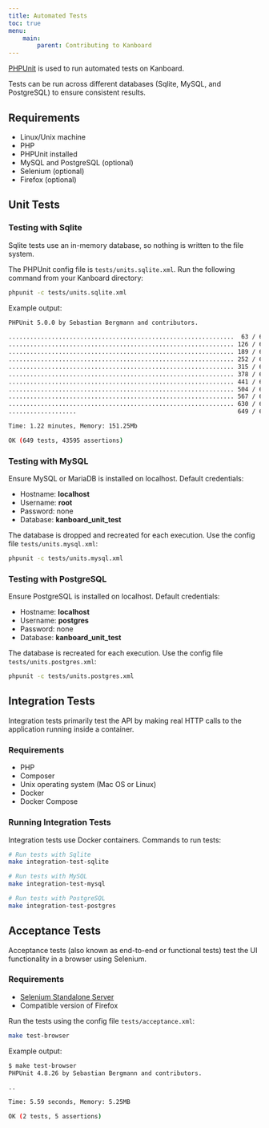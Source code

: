```yaml
---
title: Automated Tests
toc: true
menu:
    main:
        parent: Contributing to Kanboard
---
```


[PHPUnit](https://phpunit.de/) is used to run automated tests on Kanboard.

Tests can be run across different databases (Sqlite, MySQL, and PostgreSQL) to ensure consistent results.

## Requirements

- Linux/Unix machine
- PHP
- PHPUnit installed
- MySQL and PostgreSQL (optional)
- Selenium (optional)
- Firefox (optional)

## Unit Tests

### Testing with Sqlite

Sqlite tests use an in-memory database, so nothing is written to the file system.

The PHPUnit config file is `tests/units.sqlite.xml`. Run the following command from your Kanboard directory:

```bash
phpunit -c tests/units.sqlite.xml
```

Example output:

```bash
PHPUnit 5.0.0 by Sebastian Bergmann and contributors.

...............................................................  63 / 649 (  9%)
............................................................... 126 / 649 ( 19%)
............................................................... 189 / 649 ( 29%)
............................................................... 252 / 649 ( 38%)
............................................................... 315 / 649 ( 48%)
............................................................... 378 / 649 ( 58%)
............................................................... 441 / 649 ( 67%)
............................................................... 504 / 649 ( 77%)
............................................................... 567 / 649 ( 87%)
............................................................... 630 / 649 ( 97%)
...................                                             649 / 649 (100%)

Time: 1.22 minutes, Memory: 151.25Mb

OK (649 tests, 43595 assertions)
```

### Testing with MySQL

Ensure MySQL or MariaDB is installed on localhost. Default credentials:

- Hostname: **localhost**
- Username: **root**
- Password: none
- Database: **kanboard_unit_test**

The database is dropped and recreated for each execution. Use the config file `tests/units.mysql.xml`:

```bash
phpunit -c tests/units.mysql.xml
```

### Testing with PostgreSQL

Ensure PostgreSQL is installed on localhost. Default credentials:

- Hostname: **localhost**
- Username: **postgres**
- Password: none
- Database: **kanboard_unit_test**

The database is recreated for each execution. Use the config file `tests/units.postgres.xml`:

```bash
phpunit -c tests/units.postgres.xml
```

## Integration Tests

Integration tests primarily test the API by making real HTTP calls to the application running inside a container.

### Requirements

- PHP
- Composer
- Unix operating system (Mac OS or Linux)
- Docker
- Docker Compose

### Running Integration Tests

Integration tests use Docker containers. Commands to run tests:

```bash
# Run tests with Sqlite
make integration-test-sqlite

# Run tests with MySQL
make integration-test-mysql

# Run tests with PostgreSQL
make integration-test-postgres
```

## Acceptance Tests

Acceptance tests (also known as end-to-end or functional tests) test the UI functionality in a browser using Selenium.

### Requirements

- [Selenium Standalone Server](http://www.seleniumhq.org/download/)
- Compatible version of Firefox

Run the tests using the config file `tests/acceptance.xml`:

```bash
make test-browser
```

Example output:

```bash
$ make test-browser
PHPUnit 4.8.26 by Sebastian Bergmann and contributors.

..

Time: 5.59 seconds, Memory: 5.25MB

OK (2 tests, 5 assertions)
```
